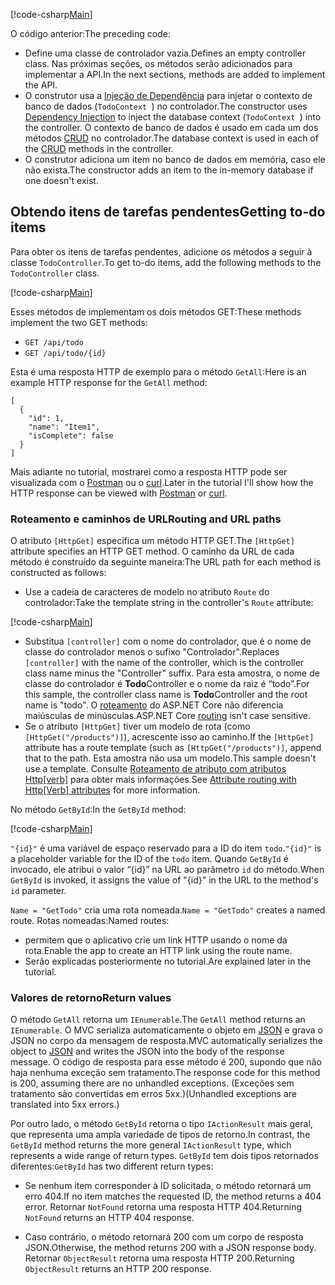 [!code-csharp[Main](../../tutorials/first-web-api/sample/TodoApi/Controllers/TodoController2.cs?name=snippet_todo1)]

<span data-ttu-id="8fa17-101">O código anterior:</span><span class="sxs-lookup"><span data-stu-id="8fa17-101">The preceding code:</span></span>

* <span data-ttu-id="8fa17-102">Define uma classe de controlador vazia.</span><span class="sxs-lookup"><span data-stu-id="8fa17-102">Defines an empty controller class.</span></span> <span data-ttu-id="8fa17-103">Nas próximas seções, os métodos serão adicionados para implementar a API.</span><span class="sxs-lookup"><span data-stu-id="8fa17-103">In the next sections, methods are added to implement the API.</span></span>
* <span data-ttu-id="8fa17-104">O construtor usa a [Injeção de Dependência](xref:fundamentals/dependency-injection) para injetar o contexto de banco de dados (`TodoContext `) no controlador.</span><span class="sxs-lookup"><span data-stu-id="8fa17-104">The constructor uses [Dependency Injection](xref:fundamentals/dependency-injection) to inject the database context (`TodoContext `) into the controller.</span></span> <span data-ttu-id="8fa17-105">O contexto de banco de dados é usado em cada um dos métodos [CRUD](https://wikipedia.org/wiki/Create,_read,_update_and_delete) no controlador.</span><span class="sxs-lookup"><span data-stu-id="8fa17-105">The database context is used in each of the [CRUD](https://wikipedia.org/wiki/Create,_read,_update_and_delete) methods in the controller.</span></span>
* <span data-ttu-id="8fa17-106">O construtor adiciona um item no banco de dados em memória, caso ele não exista.</span><span class="sxs-lookup"><span data-stu-id="8fa17-106">The constructor adds an item to the in-memory database if one doesn't exist.</span></span>

## <a name="getting-to-do-items"></a><span data-ttu-id="8fa17-107">Obtendo itens de tarefas pendentes</span><span class="sxs-lookup"><span data-stu-id="8fa17-107">Getting to-do items</span></span>

<span data-ttu-id="8fa17-108">Para obter os itens de tarefas pendentes, adicione os métodos a seguir à classe `TodoController`.</span><span class="sxs-lookup"><span data-stu-id="8fa17-108">To get to-do items, add the following methods to the `TodoController` class.</span></span>

[!code-csharp[Main](../../tutorials/first-web-api/sample/TodoApi/Controllers/TodoController.cs?name=snippet_GetAll)]

<span data-ttu-id="8fa17-109">Esses métodos de implementam os dois métodos GET:</span><span class="sxs-lookup"><span data-stu-id="8fa17-109">These methods implement the two GET methods:</span></span>

* `GET /api/todo`
* `GET /api/todo/{id}`

<span data-ttu-id="8fa17-110">Esta é uma resposta HTTP de exemplo para o método `GetAll`:</span><span class="sxs-lookup"><span data-stu-id="8fa17-110">Here is an example HTTP response for the `GetAll` method:</span></span>

```
[
  {
    "id": 1,
    "name": "Item1",
    "isComplete": false
  }
]
   ```

<span data-ttu-id="8fa17-111">Mais adiante no tutorial, mostrarei como a resposta HTTP pode ser visualizada com o [Postman](https://www.getpostman.com/) ou o [curl](https://developer.apple.com/legacy/library/documentation/Darwin/Reference/ManPages/man1/curl.1.html).</span><span class="sxs-lookup"><span data-stu-id="8fa17-111">Later in the tutorial I'll show how the HTTP response can be viewed with [Postman](https://www.getpostman.com/) or [curl](https://developer.apple.com/legacy/library/documentation/Darwin/Reference/ManPages/man1/curl.1.html).</span></span>

### <a name="routing-and-url-paths"></a><span data-ttu-id="8fa17-112">Roteamento e caminhos de URL</span><span class="sxs-lookup"><span data-stu-id="8fa17-112">Routing and URL paths</span></span>

<span data-ttu-id="8fa17-113">O atributo `[HttpGet]` especifica um método HTTP GET.</span><span class="sxs-lookup"><span data-stu-id="8fa17-113">The `[HttpGet]` attribute specifies an HTTP GET method.</span></span> <span data-ttu-id="8fa17-114">O caminho da URL de cada método é construído da seguinte maneira:</span><span class="sxs-lookup"><span data-stu-id="8fa17-114">The URL path for each method is constructed as follows:</span></span>

* <span data-ttu-id="8fa17-115">Use a cadeia de caracteres de modelo no atributo `Route` do controlador:</span><span class="sxs-lookup"><span data-stu-id="8fa17-115">Take the template string in the controller's `Route` attribute:</span></span>

[!code-csharp[Main](../../tutorials/first-web-api/sample/TodoApi/Controllers/TodoController.cs?name=TodoController&highlight=3)]

* <span data-ttu-id="8fa17-116">Substitua `[controller]` com o nome do controlador, que é o nome de classe do controlador menos o sufixo "Controlador".</span><span class="sxs-lookup"><span data-stu-id="8fa17-116">Replaces `[controller]` with the name of the controller, which is the controller class name minus the "Controller" suffix.</span></span> <span data-ttu-id="8fa17-117">Para esta amostra, o nome de classe do controlador é **Todo**Controller e o nome da raiz é “todo”.</span><span class="sxs-lookup"><span data-stu-id="8fa17-117">For this sample, the controller class name is **Todo**Controller and the root name is "todo".</span></span> <span data-ttu-id="8fa17-118">O [roteamento](xref:mvc/controllers/routing) do ASP.NET Core não diferencia maiúsculas de minúsculas.</span><span class="sxs-lookup"><span data-stu-id="8fa17-118">ASP.NET Core [routing](xref:mvc/controllers/routing) isn't case sensitive.</span></span>
* <span data-ttu-id="8fa17-119">Se o atributo `[HttpGet]` tiver um modelo de rota (como `[HttpGet("/products")]`), acrescente isso ao caminho.</span><span class="sxs-lookup"><span data-stu-id="8fa17-119">If the `[HttpGet]` attribute has a route template (such as `[HttpGet("/products")]`, append that to the path.</span></span> <span data-ttu-id="8fa17-120">Esta amostra não usa um modelo.</span><span class="sxs-lookup"><span data-stu-id="8fa17-120">This sample doesn't use a template.</span></span> <span data-ttu-id="8fa17-121">Consulte [Roteamento de atributo com atributos Http[verb]](xref:mvc/controllers/routing#attribute-routing-with-httpverb-attributes) para obter mais informações.</span><span class="sxs-lookup"><span data-stu-id="8fa17-121">See [Attribute routing with Http[Verb] attributes](xref:mvc/controllers/routing#attribute-routing-with-httpverb-attributes) for more information.</span></span>

<span data-ttu-id="8fa17-122">No método `GetById`:</span><span class="sxs-lookup"><span data-stu-id="8fa17-122">In the `GetById` method:</span></span>

[!code-csharp[Main](../../tutorials/first-web-api/sample/TodoApi/Controllers/TodoController.cs?name=snippet_GetByID&highlight=1-2)]

<span data-ttu-id="8fa17-123">`"{id}"` é uma variável de espaço reservado para a ID do item `todo`.</span><span class="sxs-lookup"><span data-stu-id="8fa17-123">`"{id}"` is a placeholder variable for the ID of the `todo` item.</span></span> <span data-ttu-id="8fa17-124">Quando `GetById` é invocado, ele atribui o valor “{id}” na URL ao parâmetro `id` do método.</span><span class="sxs-lookup"><span data-stu-id="8fa17-124">When `GetById` is invoked, it assigns the value of "{id}" in the URL to the method's `id` parameter.</span></span>

<span data-ttu-id="8fa17-125">`Name = "GetTodo"` cria uma rota nomeada.</span><span class="sxs-lookup"><span data-stu-id="8fa17-125">`Name = "GetTodo"` creates a named route.</span></span> <span data-ttu-id="8fa17-126">Rotas nomeadas:</span><span class="sxs-lookup"><span data-stu-id="8fa17-126">Named routes:</span></span>

* <span data-ttu-id="8fa17-127">permitem que o aplicativo crie um link HTTP usando o nome da rota.</span><span class="sxs-lookup"><span data-stu-id="8fa17-127">Enable the app to create an HTTP link using the route name.</span></span>
* <span data-ttu-id="8fa17-128">Serão explicadas posteriormente no tutorial.</span><span class="sxs-lookup"><span data-stu-id="8fa17-128">Are explained later in the tutorial.</span></span>

### <a name="return-values"></a><span data-ttu-id="8fa17-129">Valores de retorno</span><span class="sxs-lookup"><span data-stu-id="8fa17-129">Return values</span></span>

<span data-ttu-id="8fa17-130">O método `GetAll` retorna um `IEnumerable`.</span><span class="sxs-lookup"><span data-stu-id="8fa17-130">The `GetAll` method returns an `IEnumerable`.</span></span> <span data-ttu-id="8fa17-131">O MVC serializa automaticamente o objeto em [JSON](http://www.json.org/) e grava o JSON no corpo da mensagem de resposta.</span><span class="sxs-lookup"><span data-stu-id="8fa17-131">MVC automatically serializes the object to [JSON](http://www.json.org/) and writes the JSON into the body of the response message.</span></span> <span data-ttu-id="8fa17-132">O código de resposta para esse método é 200, supondo que não haja nenhuma exceção sem tratamento.</span><span class="sxs-lookup"><span data-stu-id="8fa17-132">The response code for this method is 200, assuming there are no unhandled exceptions.</span></span> <span data-ttu-id="8fa17-133">(Exceções sem tratamento são convertidas em erros 5xx.)</span><span class="sxs-lookup"><span data-stu-id="8fa17-133">(Unhandled exceptions are translated into 5xx errors.)</span></span>

<span data-ttu-id="8fa17-134">Por outro lado, o método `GetById` retorna o tipo `IActionResult` mais geral, que representa uma ampla variedade de tipos de retorno.</span><span class="sxs-lookup"><span data-stu-id="8fa17-134">In contrast, the `GetById` method returns the more general `IActionResult` type, which represents a wide range of return types.</span></span> <span data-ttu-id="8fa17-135">`GetById` tem dois tipos retornados diferentes:</span><span class="sxs-lookup"><span data-stu-id="8fa17-135">`GetById` has two different return types:</span></span>

* <span data-ttu-id="8fa17-136">Se nenhum item corresponder à ID solicitada, o método retornará um erro 404.</span><span class="sxs-lookup"><span data-stu-id="8fa17-136">If no item matches the requested ID, the method returns a 404 error.</span></span> <span data-ttu-id="8fa17-137">Retornar `NotFound` retorna uma resposta HTTP 404.</span><span class="sxs-lookup"><span data-stu-id="8fa17-137">Returning `NotFound` returns an HTTP 404 response.</span></span>

* <span data-ttu-id="8fa17-138">Caso contrário, o método retornará 200 com um corpo de resposta JSON.</span><span class="sxs-lookup"><span data-stu-id="8fa17-138">Otherwise, the method returns 200 with a JSON response body.</span></span> <span data-ttu-id="8fa17-139">Retornar `ObjectResult` retorna uma resposta HTTP 200.</span><span class="sxs-lookup"><span data-stu-id="8fa17-139">Returning `ObjectResult` returns an HTTP 200 response.</span></span>
